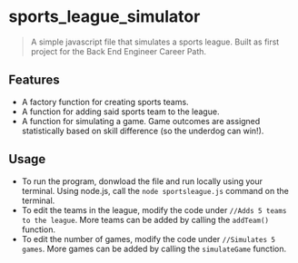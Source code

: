 # sports_league_simulator
> A simple javascript file that simulates a sports league. Built as first project for the Back End Engineer Career Path. 

## Features
- A factory function for creating sports teams. 
- A function for adding said sports team to the league. 
- A function for simulating a game. Game outcomes are assigned statistically based on skill difference (so the underdog can win!).

## Usage
- To run the program, donwload the file and run locally using your terminal. Using node.js, call the `node sportsleague.js` command on the terminal. 
- To edit the teams in the league, modify the code under `//Adds 5 teams to the league`. More teams can be added by calling the `addTeam()` function. 
- To edit the number of games, modify the code under `//Simulates 5 games`. More games can be added by calling the `simulateGame` function. 
